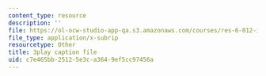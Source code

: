 ```yaml
---
content_type: resource
description: ''
file: https://ol-ocw-studio-app-qa.s3.amazonaws.com/courses/res-6-012-introduction-to-probability-spring-2018/c7e465bb25125e3ca3649ef5cc97456a_RgGFvOpcQXY.vtt
file_type: application/x-subrip
resourcetype: Other
title: 3play caption file
uid: c7e465bb-2512-5e3c-a364-9ef5cc97456a
---
```

